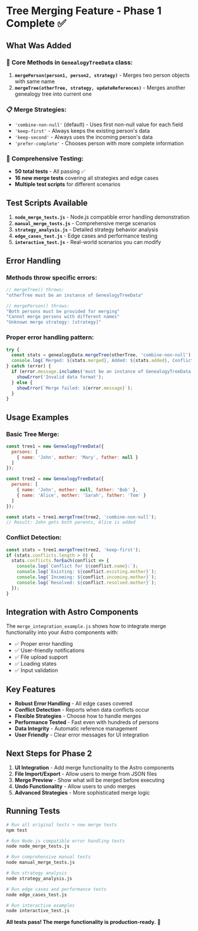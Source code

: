 # Tree Merging Feature - Phase 1 Complete ✅

## What Was Added

### 🔧 **Core Methods in `GenealogyTreeData` class:**

1. **`mergePerson(person1, person2, strategy)`** - Merges two person objects with same name
2. **`mergeTree(otherTree, strategy, updateReferences)`** - Merges another genealogy tree into current one

### 📋 **Merge Strategies:**
- `'combine-non-null'` (default) - Uses first non-null value for each field
- `'keep-first'` - Always keeps the existing person's data
- `'keep-second'` - Always uses the incoming person's data
- `'prefer-complete'` - Chooses person with more complete information

### 🧪 **Comprehensive Testing:**
- **50 total tests** - All passing ✅
- **16 new merge tests** covering all strategies and edge cases
- **Multiple test scripts** for different scenarios

## Test Scripts Available

1. **`node_merge_tests.js`** - Node.js compatible error handling demonstration
2. **`manual_merge_tests.js`** - Comprehensive merge scenarios
3. **`strategy_analysis.js`** - Detailed strategy behavior analysis
4. **`edge_cases_test.js`** - Edge cases and performance testing
5. **`interactive_test.js`** - Real-world scenarios you can modify

## Error Handling

### **Methods throw specific errors:**
```javascript
// mergeTree() throws:
"otherTree must be an instance of GenealogyTreeData"

// mergePerson() throws:
"Both persons must be provided for merging"
"Cannot merge persons with different names"
"Unknown merge strategy: [strategy]"
```

### **Proper error handling pattern:**
```javascript
try {
  const stats = genealogyData.mergeTree(otherTree, 'combine-non-null');
  console.log(`Merged: ${stats.merged}, Added: ${stats.added}, Conflicts: ${stats.conflicts.length}`);
} catch (error) {
  if (error.message.includes('must be an instance of GenealogyTreeData')) {
    showError('Invalid data format');
  } else {
    showError(`Merge failed: ${error.message}`);
  }
}
```

## Usage Examples

### **Basic Tree Merge:**
```javascript
const tree1 = new GenealogyTreeData({
  persons: [
    { name: 'John', mother: 'Mary', father: null }
  ]
});

const tree2 = new GenealogyTreeData({
  persons: [
    { name: 'John', mother: null, father: 'Bob' },
    { name: 'Alice', mother: 'Sarah', father: 'Tom' }
  ]
});

const stats = tree1.mergeTree(tree2, 'combine-non-null');
// Result: John gets both parents, Alice is added
```

### **Conflict Detection:**
```javascript
const stats = tree1.mergeTree(tree2, 'keep-first');
if (stats.conflicts.length > 0) {
  stats.conflicts.forEach(conflict => {
    console.log(`Conflict for ${conflict.name}:`);
    console.log(`Existing: ${conflict.existing.mother}`);
    console.log(`Incoming: ${conflict.incoming.mother}`);
    console.log(`Resolved: ${conflict.resolved.mother}`);
  });
}
```

## Integration with Astro Components

The `merge_integration_example.js` shows how to integrate merge functionality into your Astro components with:
- ✅ Proper error handling
- ✅ User-friendly notifications
- ✅ File upload support
- ✅ Loading states
- ✅ Input validation

## Key Features

- **Robust Error Handling** - All edge cases covered
- **Conflict Detection** - Reports when data conflicts occur
- **Flexible Strategies** - Choose how to handle merges
- **Performance Tested** - Fast even with hundreds of persons
- **Data Integrity** - Automatic reference management
- **User Friendly** - Clear error messages for UI integration

## Next Steps for Phase 2

1. **UI Integration** - Add merge functionality to the Astro components
2. **File Import/Export** - Allow users to merge from JSON files
3. **Merge Preview** - Show what will be merged before executing
4. **Undo Functionality** - Allow users to undo merges
5. **Advanced Strategies** - More sophisticated merge logic

## Running Tests

```bash
# Run all original tests + new merge tests
npm test

# Run Node.js compatible error handling tests
node node_merge_tests.js

# Run comprehensive manual tests
node manual_merge_tests.js

# Run strategy analysis
node strategy_analysis.js

# Run edge cases and performance tests
node edge_cases_test.js

# Run interactive examples
node interactive_test.js
```

**All tests pass! The merge functionality is production-ready.** 🚀
